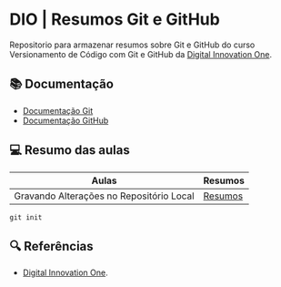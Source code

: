 
# DIO | Resumos Git e GitHub

Repositorio para armazenar resumos sobre Git e GitHub do curso Versionamento de Código com Git e GitHub da [Digital Innovation One](https://www.dio.me/).

## 📚 Documentação
- [Documentação Git](https://git-scm.com/doc)
- [Documentação GitHub](https://docs.github.com/)


## 💻 Resumo das aulas

| Aulas | Resumos |
|-------|---------|
| Gravando Alterações no Repositório Local | [Resumos]()|

```
git init
```

## 🔍 Referências
- [Digital Innovation One](https://www.dio.me/).
